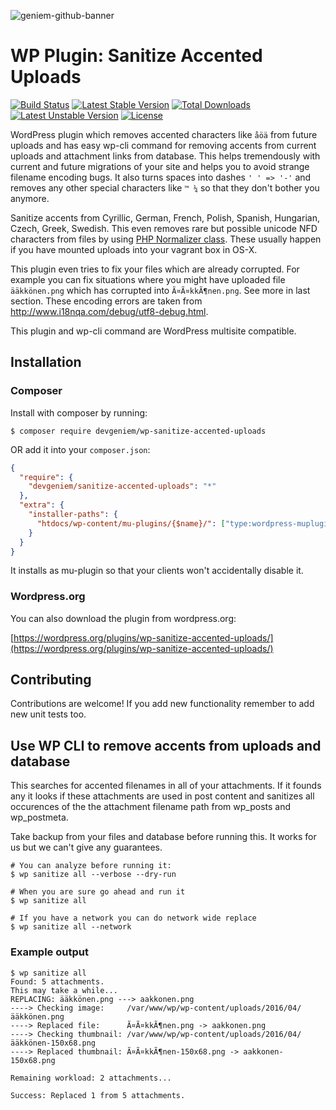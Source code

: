 ![geniem-github-banner](https://cloud.githubusercontent.com/assets/5691777/14319886/9ae46166-fc1b-11e5-9630-d60aa3dc4f9e.png)
# WP Plugin: Sanitize Accented Uploads
[![Build Status](https://travis-ci.org/devgeniem/wp-sanitize-accented-uploads.svg?branch=master)](https://travis-ci.org/devgeniem/wp-sanitize-accented-uploads) [![Latest Stable Version](https://poser.pugx.org/devgeniem/wp-sanitize-accented-uploads/v/stable)](https://packagist.org/packages/devgeniem/wp-sanitize-accented-uploads) [![Total Downloads](https://poser.pugx.org/devgeniem/wp-sanitize-accented-uploads/downloads)](https://packagist.org/packages/devgeniem/wp-sanitize-accented-uploads) [![Latest Unstable Version](https://poser.pugx.org/devgeniem/wp-sanitize-accented-uploads/v/unstable)](https://packagist.org/packages/devgeniem/wp-sanitize-accented-uploads) [![License](https://poser.pugx.org/devgeniem/wp-sanitize-accented-uploads/license)](https://packagist.org/packages/devgeniem/wp-sanitize-accented-uploads)

WordPress plugin which removes accented characters like `åöä` from future uploads and has easy wp-cli command for removing accents from current uploads and attachment links from database.
This helps tremendously with current and future migrations of your site and helps you to avoid strange filename encoding bugs. It also turns spaces into dashes `' ' => '-'` and removes any other special characters like `™ ¼` so that they don't bother you anymore.

Sanitize accents from Cyrillic, German, French, Polish, Spanish, Hungarian, Czech, Greek, Swedish.
This even removes rare but possible unicode NFD characters from files by using [PHP Normalizer class](http://php.net/manual/en/normalizer.normalize.php). These usually happen if you have mounted uploads into your vagrant box in OS-X.

This plugin even tries to fix your files which are already corrupted. For example you can fix situations where you might have uploaded file `ääkkönen.png` which has corrupted into `Ã¤Ã¤kkÃ¶nen.png`. See more in last section. These encoding errors are taken from http://www.i18nqa.com/debug/utf8-debug.html.

This plugin and wp-cli command are WordPress multisite compatible.

## Installation

### Composer
Install with composer by running:

```
$ composer require devgeniem/wp-sanitize-accented-uploads
```

OR add it into your `composer.json`:

```json
{
  "require": {
    "devgeniem/sanitize-accented-uploads": "*"
  },
  "extra": {
    "installer-paths": {
      "htdocs/wp-content/mu-plugins/{$name}/": ["type:wordpress-muplugin"]
    }
  }
}
```
It installs as mu-plugin so that your clients won't accidentally disable it.

### Wordpress.org
You can also download the plugin from wordpress.org:

[https://wordpress.org/plugins/wp-sanitize-accented-uploads/](https://wordpress.org/plugins/wp-sanitize-accented-uploads/)

## Contributing
Contributions are welcome! If you add new functionality remember to add new unit tests too.

## Use WP CLI to remove accents from uploads and database
This searches for accented filenames in all of your attachments. If it founds any it looks if these attachments are used in post content and sanitizes all occurences of the the attachment filename path from wp_posts and wp_postmeta.

Take backup from your files and database before running this. It works for us but we can't give any guarantees.
```
# You can analyze before running it:
$ wp sanitize all --verbose --dry-run

# When you are sure go ahead and run it
$ wp sanitize all

# If you have a network you can do network wide replace
$ wp sanitize all --network
```

### Example output
```
$ wp sanitize all
Found: 5 attachments.
This may take a while...
REPLACING: ääkkönen.png ---> aakkonen.png
----> Checking image:     /var/www/wp/wp-content/uploads/2016/04/ääkkönen.png
----> Replaced file:      Ã¤Ã¤kkÃ¶nen.png -> aakkonen.png
----> Checking thumbnail: /var/www/wp/wp-content/uploads/2016/04/ääkkönen-150x68.png
----> Replaced thumbnail: Ã¤Ã¤kkÃ¶nen-150x68.png -> aakkonen-150x68.png

Remaining workload: 2 attachments...

Success: Replaced 1 from 5 attachments.
```
